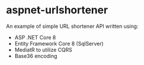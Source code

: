 # aspnet-urlshortener
An example of simple URL shortener API written using:
- ASP .NET Core 8
- Entity Framework Core 8 (SqlServer)
- MediatR to utilize CQRS
- Base36 encoding